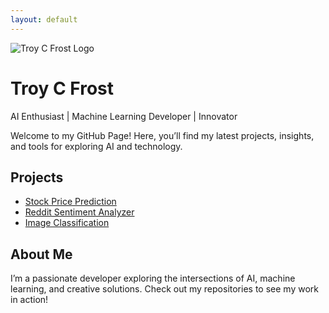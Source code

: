 ```yaml
---
layout: default
---
```


<div class="header">
  <img src="assets/u5972237738_httpss.mj.run21kn6Q6DMus_httpss.mj.rune5NUrpjhQLg_f3b4234d-e9b3-4976-88fe-5b8fa37352cd_1.png" alt="Troy C Frost Logo" class="logo">
  <h1>Troy C Frost</h1>
  <p>AI Enthusiast | Machine Learning Developer | Innovator</p>
</div>

<div class="description">
  Welcome to my GitHub Page! Here, you’ll find my latest projects, insights, and tools for exploring AI and technology.
</div>

## Projects
- [Stock Price Prediction](https://github.com/troycfrost/stock-price-prediction)
- [Reddit Sentiment Analyzer](https://github.com/troycfrost/reddit-sentiment-analyzer)
- [Image Classification](https://github.com/troycfrost/image-classification)

## About Me
I’m a passionate developer exploring the intersections of AI, machine learning, and creative solutions. Check out my repositories to see my work in action!
